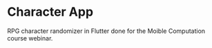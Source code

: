 # Character App
RPG character randomizer in Flutter done for the Moible Computation course webinar.
